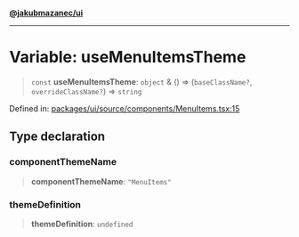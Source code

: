 [**@jakubmazanec/ui**](../README.md)

---

# Variable: useMenuItemsTheme

> `const` **useMenuItemsTheme**: `object` & () => (`baseClassName?`, `overrideClassName?`) =>
> `string`

Defined in:
[packages/ui/source/components/MenuItems.tsx:15](https://github.com/jakubmazanec/tools/blob/74fa88a6249b3d486436ae7655f4962bc4a86e11/packages/ui/source/components/MenuItems.tsx#L15)

## Type declaration

### componentThemeName

> **componentThemeName**: `"MenuItems"`

### themeDefinition

> **themeDefinition**: `undefined`
